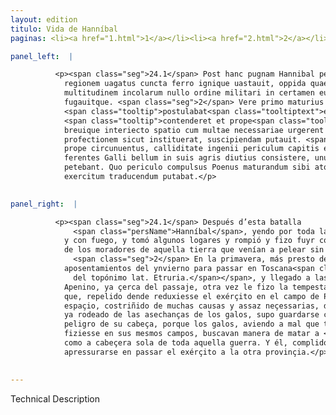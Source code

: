 ```yaml
---
layout: edition
titulo: Vida de Hanníbal
paginas: <li><a href="1.html">1</a></li><li><a href="2.html">2</a></li><li><a href="3.html">3</a></li><li><a href="4.html">4</a></li><li><a href="5.html">5</a></li><li><a href="6.html">6</a></li><li><a href="7.html">7</a></li><li><a href="8.html">8</a></li><li><a href="9.html">9</a></li><li><a href="10.html">10</a></li><li><a href="11.html">11</a></li><li><a href="12.html">12</a></li><li><a href="13.html">13</a></li><li><a href="14.html">14</a></li><li><a href="15.html">15</a></li><li><a href="16.html">16</a></li><li><a href="17.html">17</a></li><li><a href="18.html">18</a></li><li><a href="19.html">19</a></li><li><a href="20.html">20</a></li><li><a href="21.html">21</a></li><li><a href="22.html">22</a></li><li><a href="23.html">23</a></li><li><a href="24.html">24</a></li><li><a href="25.html">25</a></li><li><a href="26.html">26</a></li><li><a href="27.html">27</a></li><li><a href="28.html">28</a></li><li><a href="29.html">29</a></li><li><a href="30.html">30</a></li><li><a href="31.html">31</a></li><li><a href="32.html">32</a></li><li><a href="33.html">33</a></li><li><a href="34.html">34</a></li><li><a href="35.html">35</a></li><li><a href="36.html">36</a></li><li><a href="37.html">37</a></li><li><a href="38.html">38</a></li><li><a href="39.html">39</a></li><li><a href="40.html">40</a></li><li><a href="41.html">41</a></li><li><a href="42.html">42</a></li><li><a href="43.html">43</a></li><li><a href="44.html">44</a></li><li><a href="45.html">45</a></li><li><a href="46.html">46</a></li><li><a href="47.html">47</a></li><li><a href="48.html">48</a></li><li><a href="49.html">49</a></li><li><a href="50.html">50</a></li><li><a href="51.html">51</a></li><li><a href="52.html">52</a></li><li><a href="53.html">53</a></li><li><a href="54.html">54</a></li><li><a href="55.html">55</a></li><li><a href="56.html">56</a></li><li><a href="57.html">57</a></li><li><a href="58.html">58</a></li><li><a href="59.html">59</a></li><li><a href="60.html">60</a></li><li><a href="61.html">61</a></li><li><a href="62.html">62</a></li><li><a href="63.html">63</a></li><li><a href="64.html">64</a></li><li><a href="65.html">65</a></li><li><a href="66.html">66</a></li><li><a href="67.html">67</a></li><li><a href="68.html">68</a></li><li><a href="69.html">69</a></li><li><a href="70.html">70</a></li><li><a href="71.html">71</a></li><li><a href="72.html">72</a></li><li><a href="73.html">73</a></li><li><a href="74.html">74</a></li><li><a href="75.html">75</a></li><li><a href="76.html">76</a></li><li><a href="77.html">77</a></li><li><a href="78.html">78</a></li><li><a href="79.html">79</a></li><li><a href="80.html">80</a></li><li><a href="81.html">81</a></li><li><a href="82.html">82</a></li><li><a href="83.html">83</a></li><li><a href="84.html">84</a></li><li><a href="85.html">85</a></li><li><a href="86.html">86</a></li><li><a href="87.html">87</a></li><li><a href="88.html">88</a></li><li><a href="89.html">89</a></li><li><a href="90.html">90</a></li><li><a href="91.html">91</a></li><li><a href="92.html">92</a></li><li><a href="93.html">93</a></li><li><a href="94.html">94</a></li><li><a href="95.html">95</a></li><li><a href="96.html">96</a></li>

panel_left:  |

          <p><span class="seg">24.1</span> Post hanc pugnam Hannibal per omnem
            regionem uagatus cuncta ferro ignique uastauit, oppida quaedam caepit ac ingentem
            multitudinem incolarum nullo ordine militari in certamen euntem parua manu fudit
            fugauitque. <span class="seg">2</span> Vere primo maturius quam <span class="tooltip">tempus<span class="tooltiptext"><span class="om"><i>om. </i>tempus</span> #P </span></span>
            <span class="tooltip">postulabat<span class="tooltiptext">expostulabat #M </span></span> ex hybernis mouens cum in <span class="tooltip">Hetruriam<span class="tooltiptext">Etruriam #F #M #P #S #U #W #r Eutruriam #G #s </span></span>
            <span class="tooltip">contenderet et prope<span class="tooltiptext">contenderet: prope #U contenderet prope #F #M #N #P #R #S #W </span></span> Apoenini iuga saeua tempestate repulsus exercitum in agrum Placentinum reduxit,
            breuique interiecto spatio cum multae necessariae urgerent causae rursus eandem
            profectionem sicut instituerat, suscipiendam putauit. <span class="seg">3</span> Nam Gallorum insidiis
            prope circunuentus, calliditate ingenii periculum capitis euitauerat. Aegre enim
            ferentes Galli bellum in suis agris diutius consistere, unum Hannibalem caput belli
            petebant. Quo periculo compulsus Poenus maturandum sibi atque in aliam prouinciam omnem
            exercitum traducendum putabat.</p>
        

panel_right:  |

          <p><span class="seg">24.1</span> Después d’esta batalla
              <span class="persName">Hanníbal</span>, yendo por toda la comarca, pudo talarlo todo con fierro
            y con fuego, y tomó algunos logares y rompió y fizo fuyr con poca gente gran muchedumbre
            de los moradores de aquella tierra que venían a pelear sin algund orden militar.
              <span class="seg">2</span> En la primavera, más presto de lo qu’el tiempo demandava, movió de los
            aposentamientos del ynvierno para passar en Toscana<span class="nota"><sup>10</sup><span class="texto_nota">Toscana: substitución
              del topónimo lat. Etruria.</span></span>, y llegado a las cumbres del
            Apenino, ya çerca del passaje, otra vez le fizo la tempestad <a href="" target="new"><img class="facs" src="../public/images/1491/1491.jpg"/></a>[170r,a] tan fiera,
            que, repelido dende reduxiesse el exérçito en el campo de Placencia y, passado breve
            espaçio, costriñido de muchas causas y assaz neçessarias, de nuevo, segund <span class="tooltip">que<span class="tooltiptext">qua  </span></span> antes instituyera, pensó tornar a seguir su passaje. <span class="seg">3</span> Ca poco menos
            ya rodeado de las asechanças de los galos, supo guardarse con cauteloso ingenio del
            peligro de su cabeça, porque los galos, aviendo a mal que tan luengamente la guerra se
            fiziesse en sus mesmos campos, buscavan manera de matar a <span class="persName">Hanníbal</span>,
            como a cabeçera sola de toda aquella guerra. Y él, complido d’este peligro, pensava
            apressurarse en passar el exérçito a la otra provinçia.</p>
        

---
```


Technical Description 